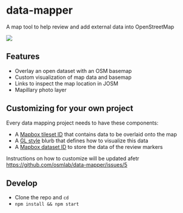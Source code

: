 # data-mapper
A map tool to help review and add external data into OpenStreetMap

![](https://cloud.githubusercontent.com/assets/126868/16585021/6925a510-42dc-11e6-8754-5cadb2bc3fef.gif)

## Features
- Overlay an open dataset with an OSM basemap
- Custom visualization of map data and basemap
- Links to inspect the map location in JOSM
- Mapillary photo layer

## Customizing for your own project
Every data mapping project needs to have these components:
- A [Mapbox tileset ID](https://www.mapbox.com/api-documentation/#uploads) that contains data to be overlaid onto the map
- A [GL style](https://www.mapbox.com/mapbox-gl-style-spec/) blurb that defines how to visualize this data
- A [Mapbox dataset ID](https://www.mapbox.com/api-documentation/#datasets) to store the data of the review markers

Instructions on how to customize will be updated afetr https://github.com/osmlab/data-mapper/issues/5

## Develop
- Clone the repo and `cd`
- `npm install && npm start`

